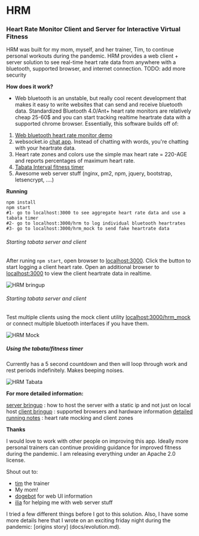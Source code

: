 # HRM

### Heart Rate Monitor Client and Server for Interactive Virtual Fitness

HRM was built for my mom, myself, and her trainer, Tim, to continue personal workouts during the pandemic. HRM provides a web client + server solution to see real-time heart rate data from anywhere with a bluetooth, supported browser, and internet connection.  TODO: add more security

__How does it work?__
* Web bluetooth is an unstable, but really cool recent development that makes it easy to write websites that can send and receive bluetooth data.  Standardized Bluetooth 4.0/Ant+ heart rate monitors are relatively cheap 25-60$ and you can start tracking realtime heartrate data with a supported chrome browser. 
Essentially, this software builds off of:
1. [Web bluetooth heart rate monitor demo](https://github.com/WebBluetoothCG/demos) 
2. websocket.io [chat app](https://socket.io/get-started/chat). Instead of chatting with words, you're chatting with your heartrate data.
3. Heart rate zones and colors use the simple max heart rate = 220-AGE and reports percentages of maximum heart rate.
4. [Tabata Interval fitness timer](https://github.com/markdaws/sports-timer)
5. Awesome web server stuff (nginx, pm2, npm, jquery, bootstrap, letsencrypt, ....)

__Running__

```
npm install
npm start
#1- go to localhost:3000 to see aggregate heart rate data and use a tabata timer
#2- go to localhost:3000/hrm to log individual bluetooth heartrates
#3- go to localhost:3000/hrm_mock to send fake heartrate data 
```

###### Starting tabata server and client
After runing `npm start`, open browser to [localhost:3000](localhost:3000). Click the button to start logging a client heart rate.  Open an additional browser to [localhost:3000](localhost:3000) to view the client heartrate data in realtime.

![HRM bringup](https://github.com/arii/hrm/raw/leader/docs/figs/hrm_start.gif "HRM bringup")


###### Starting tabata server and client
Test multiple clients using the mock client utility [localhost:3000/hrm_mock](localhost:3000/hrm_mock) or connect multiple bluetooth interfaces if you have them. 

![HRM Mock](https://github.com/arii/hrm/raw/leader/docs/figs/hrm_mock.gif "HRM mock")



##### Using the tabata/fitness timer
Currently has a 5 second countdown and then will loop through work and rest periods indefinitely. Makes beeping noises.  

![HRM Tabata](https://github.com/arii/hrm/raw/leader/docs/figs/hrm_tabata.gif "HRM tabata")

__For more detailed information:__

[server bringup](docs/server_setup.md) : how to host the server with a static ip and not just on local host
[client bringup](docs/client_setup.md) : supported browsers and hardware information
[detailed running notes](docs/running.md) : heart rate mocking and client zones




__Thanks__

I would love to work with other people on improving this app. Ideally more personal trainers can continue providing guidance for improved fitness during the pandemic. I am releasing everything under an Apache 2.0 license. 

Shout out to:

* [tim](https://fitforlifegym.com/) the trainer
* My mom!
* [dogebot](https://www.linkedin.com/in/dogebot-wow-a71b79) for web UI information
* [ilia](https://github.com/ilebedev) for helping me with web server stuff

I tried a few different things before I got to this solution. Also, I have some more details here that I wrote on an exciting friday night during the pandemic: [origins story] (docs/evolution.md).



